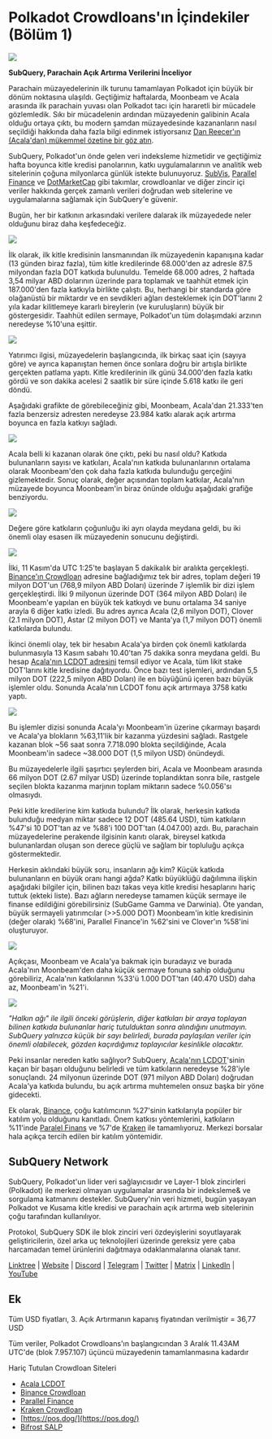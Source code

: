 # Polkadot Crowdloans'ın İçindekiler (Bölüm 1)

![](https://miro.medium.com/max/2400/1*JvR4YsstF6OHG3mTr_1Seg.png)

**SubQuery, Parachain Açık Artırma Verilerini İnceliyor**

Parachain müzayedelerinin ilk turunu tamamlayan Polkadot için büyük bir dönüm noktasına ulaşıldı. Geçtiğimiz haftalarda, Moonbeam ve Acala arasında ilk parachain yuvası olan Polkadot tacı için hararetli bir mücadele gözlemledik. Sıkı bir mücadelenin ardından müzayedenin galibinin Acala olduğu ortaya çıktı, bu modern şamdan müzayedesinde kazananların nasıl seçildiği hakkında daha fazla bilgi edinmek istiyorsanız [Dan Reecer'ın (Acala'dan) mükemmel özetine bir göz atın](https://twitter.com/danreecer_/status/1364646604024786949).

SubQuery, Polkadot'un önde gelen veri indeksleme hizmetidir ve geçtiğimiz hafta boyunca kitle kredisi panolarının, katkı uygulamalarının ve analitik web sitelerinin çoğuna milyonlarca günlük istekte bulunuyoruz. [SubVis](https://www.subvis.io/), [Parallel Finance](https://parallel.fi/) ve [DotMarketCap](https://dotmarketcap.com/) gibi takımlar, crowdloanlar ve diğer zincir içi veriler hakkında gerçek zamanlı verileri doğrudan web sitelerine ve uygulamalarına sağlamak için SubQuery'e güvenir.

Bugün, her bir katkının arkasındaki verilere dalarak ilk müzayedede neler olduğunu biraz daha keşfedeceğiz.

![](https://miro.medium.com/max/2400/0*Pcp3KJvC5eyP2KQ3)

İlk olarak, ilk kitle kredisinin lansmanından ilk müzayedenin kapanışına kadar (13 günden biraz fazla), tüm kitle kredilerinde 68.000'den az adresle 87.5 milyondan fazla DOT katkıda bulunuldu. Temelde 68.000 adres, 2 haftada 3,54 milyar ABD dolarının üzerinde para toplamak ve taahhüt etmek için 187.000'den fazla katkıyla birlikte çalıştı. Bu, herhangi bir standarda göre olağanüstü bir miktardır ve en sevdikleri ağları desteklemek için DOT'larını 2 yıla kadar kilitlemeye kararlı bireylerin (ve kuruluşların) büyük bir göstergesidir. Taahhüt edilen sermaye, Polkadot'un tüm dolaşımdaki arzının neredeyse %10'una eşittir.

![](https://miro.medium.com/max/2400/0*-ovBJnjxAKfeB81Y)

Yatırımcı ilgisi, müzayedelerin başlangıcında, ilk birkaç saat için (sayıya göre) ve ayrıca kapanıştan hemen önce sonlara doğru bir artışla birlikte gerçekten patlama yaptı. Kitle kredilerinin ilk günü 34.000'den fazla katkı gördü ve son dakika acelesi 2 saatlik bir süre içinde 5.618 katkı ile geri döndü.

Aşağıdaki grafikte de görebileceğiniz gibi, Moonbeam, Acala'dan 21.333'ten fazla benzersiz adresten neredeyse 23.984 katkı alarak açık artırma boyunca en fazla katkıyı sağladı.

![](https://miro.medium.com/max/2400/0*MSHfjnu7KmMvDmnY)

Acala belli ki kazanan olarak öne çıktı, peki bu nasıl oldu? Katkıda bulunanların sayısı ve katkıları, Acala'nın katkıda bulunanlarının ortalama olarak Moonbeam'den çok daha fazla katkıda bulunduğu gerçeğini gizlemektedir. Sonuç olarak, değer açısından toplam katkılar, Acala'nın müzayede boyunca Moonbeam'in biraz önünde olduğu aşağıdaki grafiğe benziyordu.

![](https://miro.medium.com/max/2400/0*YbV-ReqSwfimUsbO)

Değere göre katkıların çoğunluğu iki ayrı olayda meydana geldi, bu iki önemli olay esasen ilk müzayedenin sonucunu değiştirdi.

![](https://miro.medium.com/max/2400/0*jmRsZ7kxEYAWYaUq)

İlki, 11 Kasım'da UTC 1:25'te başlayan 5 dakikalık bir aralıkta gerçekleşti. [Binance'ın Crowdloan](https://www.binance.com/en/dotslot) adresine bağladığımız tek bir adres, toplam değeri 19 milyon DOT'un (768,9 milyon ABD Doları) üzerinde 7 işlemlik bir dizi işlem gerçekleştirdi. İlki 9 milyonun üzerinde DOT (364 milyon ABD Doları) ile Moonbeam'e yapılan en büyük tek katkıydı ve bunu ortalama 34 saniye arayla 6 diğer katkı izledi. Bu adres ayrıca Acala (2,6 milyon DOT), Clover (2.1 milyon DOT), Astar (2 milyon DOT) ve Manta'ya (1,7 milyon DOT) önemli katkılarda bulundu.

İkinci önemli olay, tek bir hesabın Acala'ya birden çok önemli katkılarda bulunmasıyla 13 Kasım sabahı 10.40'tan 75 dakika sonra meydana geldi. Bu hesap [Acala'nın LCDOT adresini](https://medium.com/acalanetwork/acala-liquid-crowdloan-dot-lcdot-launch-on-polkadot-f28d8f561157) temsil ediyor ve Acala, tüm likit stake DOT'larını kitle kredisine dağıtıyordu. Önce bazı test işlemleri, ardından 5,5 milyon DOT (222,5 milyon ABD Doları) ile en büyüğünü içeren bazı büyük işlemler oldu. Sonunda Acala'nın LCDOT fonu açık artırmaya 3758 katkı yaptı.

![](https://miro.medium.com/max/2400/0*GTJviXqhPmRIIf73)

Bu işlemler dizisi sonunda Acala'yı Moonbeam'in üzerine çıkarmayı başardı ve Acala'ya blokların %63,11'lik bir kazanma yüzdesini sağladı. Rastgele kazanan blok ~56 saat sonra 7.718.090 blokta seçildiğinde, Acala Moonbeam'in sadece ~38.000 DOT (1,5 milyon USD) önündeydi.

Bu müzayedelerle ilgili şaşırtıcı şeylerden biri, Acala ve Moonbeam arasında 66 milyon DOT (2.67 milyar USD) üzerinde toplandıktan sonra bile, rastgele seçilen blokta kazanma marjının toplam miktarın sadece %0.056'sı olmasıydı.

Peki kitle kredilerine kim katkıda bulundu? İlk olarak, herkesin katkıda bulunduğu medyan miktar sadece 12 DOT (485.64 USD), tüm katkıların %47'si 10 DOT'tan az ve %88'i 100 DOT'tan (4.047.00) azdı. Bu, parachain müzayedelerine perakende ilgisinin kanıtı olarak, bireysel katkıda bulunanlardan oluşan son derece güçlü ve sağlam bir topluluğu açıkça göstermektedir.

Herkesin aklındaki büyük soru, insanların ağı kim? Küçük katkıda bulunanların en büyük oranı hangi ağda? Katkı büyüklüğü dağılımına ilişkin aşağıdaki bilgiler için, bilinen bazı takas veya kitle kredisi hesaplarını hariç tuttuk (ekteki liste). Bazı ağların neredeyse tamamen küçük sermaye ile finanse edildiğini görebilirsiniz (SubGame Gamma ve Darwinia). Öte yandan, büyük sermayeli yatırımcılar (>>5.000 DOT) Moonbeam'in kitle kredisinin (değer olarak) %68'ini, Parallel Finance'in %62'sini ve Clover'ın %58'ini oluşturuyor.

![](https://miro.medium.com/max/2400/0*ztRnFrVfJ2aTlMiU)

Açıkçası, Moonbeam ve Acala'ya bakmak için buradayız ve burada Acala'nın Moonbeam'den daha küçük sermaye fonuna sahip olduğunu görebiliriz, Acala'nın katkılarının %33'ü 1.000 DOT'tan (40.470 USD) daha az, Moonbeam'in %21'i.

![](https://miro.medium.com/max/2400/0*ge-2XDPgddj-J07V)

_"Halkın ağı" ile ilgili önceki görüşlerin, diğer katkıları bir araya toplayan bilinen katkıda bulunanlar hariç tutulduktan sonra alındığını unutmayın. SubQuery yalnızca küçük bir sayı belirledi, burada paylaşılan veriler için önemli olabilecek, gözden kaçırdığımız toplayıcılar kesinlikle olacaktır._

Peki insanlar nereden katkı sağlıyor? SubQuery, [Acala'nın LCDOT](https://medium.com/acalanetwork/acala-liquid-crowdloan-dot-lcdot-launch-on-polkadot-f28d8f561157)'sinin kaçan bir başarı olduğunu belirledi ve tüm katkıların neredeyse %28'iyle sonuçlandı. 24 milyonun üzerinde DOT (971 milyon ABD Doları) doğrudan Acala'ya katkıda bulundu, bu açık artırma muhtemelen onsuz başka bir yöne gidecekti.

Ek olarak, [Binance](https://www.binance.com/en/dotslot), çoğu katılımcının %27'sinin katkılarıyla popüler bir katılım yolu olduğunu kanıtladı. Önem katkısı yöntemlerini, katkıların %11'inde [Paralel Finans](https://crowdloan.parallel.fi/#/auction/polkadot) ve %7'de [Kraken](https://www.kraken.com/learn/parachain-auctions) ile tamamlıyoruz. Merkezi borsalar hala açıkça tercih edilen bir katılım yöntemidir.

## SubQuery Network

SubQuery, Polkadot'un lider veri sağlayıcısıdır ve Layer-1 blok zincirleri (Polkadot) ile merkezi olmayan uygulamalar arasında bir indeksleme& ve sorgulama katmanını destekler. SubQuery'nin veri hizmeti, bugün yaşayan Polkadot ve Kusama kitle kredisi ve parachain açık artırma web sitelerinin çoğu tarafından kullanılıyor.

Protokol, SubQuery SDK ile blok zinciri veri özdeyişlerini soyutlayarak geliştiricilerin, özel arka uç teknolojileri üzerinde gereksiz yere çaba harcamadan temel ürünlerini dağıtmaya odaklanmalarına olanak tanır.

[Linktree](https://linktr.ee/subquerynetwork)  |  [Website](https://subquery.network/)  |  [Discord](https://discord.com/invite/78zg8aBSMG)  |  [Telegram](https://t.me/subquerynetwork)  |  [Twitter](https://twitter.com/subquerynetwork)  |  [Matrix](https://matrix.to/#/#subquery:matrix.org)  |  [LinkedIn](https://www.linkedin.com/company/subquery)  |  [YouTube](https://www.youtube.com/channel/UCi1a6NUUjegcLHDFLr7CqLw)

## Ek

Tüm USD fiyatları, 3. Açık Artırmanın kapanış fiyatından verilmiştir = 36,77 USD

Tüm veriler, Polkadot Crowdloans'ın başlangıcından 3 Aralık 11.43AM UTC'de (blok 7.957.107) üçüncü müzayedenin tamamlanmasına kadardır

Hariç Tutulan Crowdloan Siteleri

-   [Acala LCDOT](https://medium.com/acalanetwork/acala-liquid-crowdloan-dot-lcdot-launch-on-polkadot-f28d8f561157)
-   [Binance Crowdloan](https://www.binance.com/en/dotslot)
-   [Parallel Finance](https://crowdloan.parallel.fi/#/auction/polkadot)
-   [Kraken Crowdloan](https://www.kraken.com/learn/parachain-auctions)
-   [https://pos.dog/](https://pos.dog/)
-   [Bifrost SALP](https://medium.com/bifrost-finance/bifrost-announces-slot-auction-liquidity-protocol-salp-weekly-report-51-57a7f69aad34)
